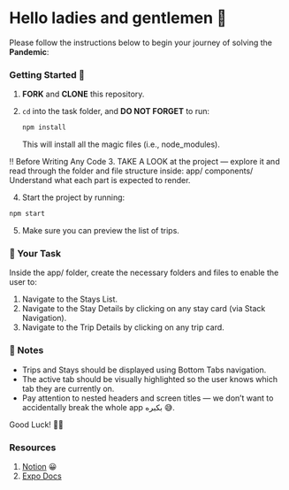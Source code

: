 # Hello ladies and gentlemen 🫡

Please follow the instructions below to begin your journey of solving the **Pandemic**:

### Getting Started 🧨

1. **FORK** and **CLONE** this repository.
2. `cd` into the task folder, and **DO NOT FORGET** to run:

   ```bash
   npm install
   ```

   This will install all the magic files (i.e., node_modules).

‼️ Before Writing Any Code
3. TAKE A LOOK at the project — explore it and read through the folder and file structure inside:
   app/
   components/
Understand what each part is expected to render.

4. Start the project by running:

```bash
npm start
```
5. Make sure you can preview the list of trips.

### 📝 Your Task
Inside the app/ folder, create the necessary folders and files to enable the user to:
1. Navigate to the Stays List.
2. Navigate to the Stay Details by clicking on any stay card (via Stack Navigation).
3. Navigate to the Trip Details by clicking on any trip card.


### 📌 Notes
- Trips and Stays should be displayed using Bottom Tabs navigation.
- The active tab should be visually highlighted so the user knows which tab they are currently on.
- Pay attention to nested headers and screen titles — we don’t want to accidentally break the whole app بكبره 😅.

Good Luck! 🤞😉

### Resources
1. [Notion](https://www.notion.so/10-Navigation-1c9f3e92b8f680ea8e8af4ccb8ab2964?source=copy_link) 😀
2. [Expo Docs](https://docs.expo.dev/router/basics/core-concepts/)

